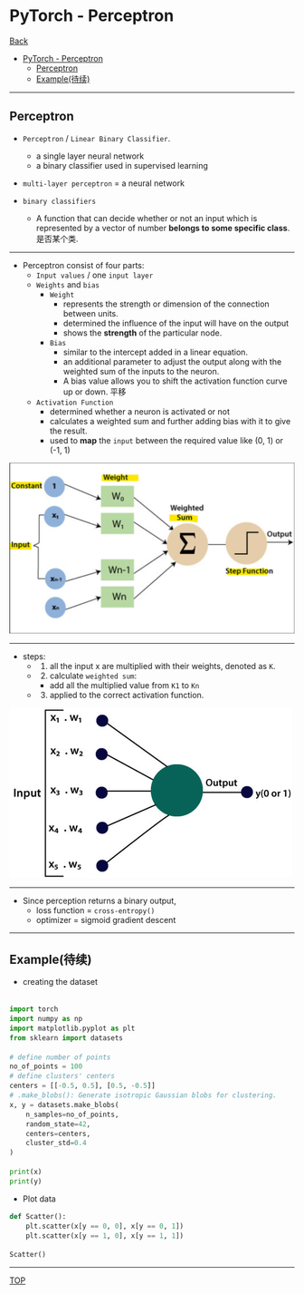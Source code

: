 # PyTorch - Perceptron

[Back](../index.md)

- [PyTorch - Perceptron](#pytorch---perceptron)
  - [Perceptron](#perceptron)
  - [Example(待续)](#example待续)

---

## Perceptron

- `Perceptron` / `Linear Binary Classifier`.

  - a single layer neural network
  - a binary classifier used in supervised learning

- `multi-layer perceptron` = a neural network

- `binary classifiers`
  - A function that can decide whether or not an input which is represented by a vector of number **belongs to some specific class**. 是否某个类.

---

- Perceptron consist of four parts:
  - `Input values` / one `input layer`
  - `Weights` and `bias`
    - `Weight`
      - represents the strength or dimension of the connection between units.
      - determined the influence of the input will have on the output
      - shows the **strength** of the particular node.
    - `Bias`
      - similar to the intercept added in a linear equation.
      - an additional parameter to adjust the output along with the weighted sum of the inputs to the neuron.
      - A bias value allows you to shift the activation function curve up or down. 平移
  - `Activation Function`
    - determined whether a neuron is activated or not
    - calculates a weighted sum and further adding bias with it to give the result.
    - used to **map** the `input` between the required value like (0, 1) or (-1, 1)

![perceptron_diagram](./pic/perceptron_diagram.png)

---

- steps:
  - 1. all the input x are multiplied with their weights, denoted as `K`.
  - 2. calculate `weighted sum`:
    - add all the multiplied value from `K1` to `Kn`
  - 3. applied to the correct activation function.

![pytorch-perceptron3](./pic/pytorch-perceptron3.jpg)

---

- Since perception returns a binary output,
  - loss function = `cross-entropy()`
  - optimizer = sigmoid gradient descent

---

## Example(待续)

- creating the dataset

```py

import torch
import numpy as np
import matplotlib.pyplot as plt
from sklearn import datasets

# define number of points
no_of_points = 100
# define clusters' centers
centers = [[-0.5, 0.5], [0.5, -0.5]]
# .make_blobs(): Generate isotropic Gaussian blobs for clustering.
x, y = datasets.make_blobs(
    n_samples=no_of_points,
    random_state=42,
    centers=centers,
    cluster_std=0.4
)

print(x)
print(y)
```

- Plot data

```py
def Scatter():
    plt.scatter(x[y == 0, 0], x[y == 0, 1])
    plt.scatter(x[y == 1, 0], x[y == 1, 1])

Scatter()
```

---

[TOP](#pytorch---perceptron)

